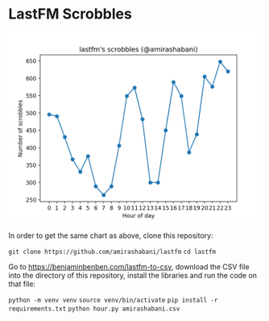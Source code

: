 # LastFM Scrobbles

![chart](amirashabani.png)

In order to get the same chart as above, clone this repository:

`git clone https://github.com/amirashabani/lastfm`
`cd lastfm`

Go to https://benjaminbenben.com/lastfm-to-csv, download the CSV file into the directory of this repository, install the libraries and run the code on that file:

`python -m venv venv`
`source venv/bin/activate`
`pip install -r requirements.txt`
`python hour.py amirashabani.csv`
